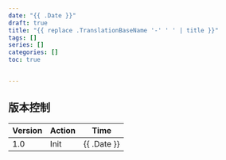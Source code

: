 ```yaml
---
date: "{{ .Date }}"
draft: true
title: "{{ replace .TranslationBaseName '-' ' ' | title }}"
tags: []
series: []
categories: []
toc: true


---
```


## 版本控制

| Version | Action                   | Time       |
| ------- | ------------------------ | ---------- |
| 1.0     | Init                     | {{ .Date }}|
